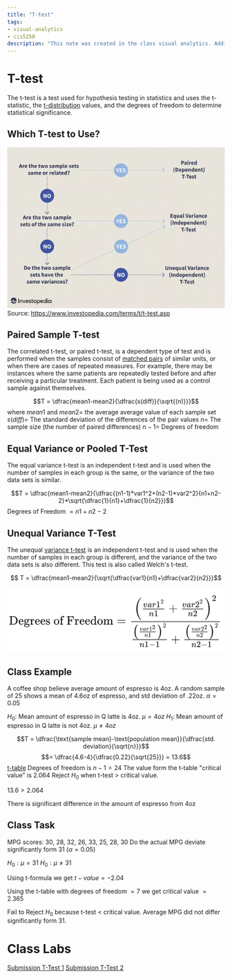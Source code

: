 ```yaml
---
title: "T-test"
tags:
- visual-analytics 
- cis5250
description: "This note was created in the class visual analytics. Additional information was gathererd form investopedia"
---
```

# T-test
The t-test is a test used for hypothesis testing in statistics and uses the t-statistic, the [t-distribution](https://www.investopedia.com/terms/t/tdistribution.asp) values, and the degrees of freedom to determine statistical significance.

## Which T-test to Use?
![](attachments/Pasted%20image%2020220921184952.png)
Source: https://www.investopedia.com/terms/t/t-test.asp

## Paired Sample T-test
The correlated t-test, or paired t-test, is a dependent type of test and is performed when the samples consist of [matched pairs](https://www.investopedia.com/terms/p/pairstrade.asp) of similar units, or when there are cases of repeated measures. For example, there may be instances where the same patients are repeatedly tested before and after receiving a particular treatment. Each patient is being used as a control sample against themselves.

$$T = \dfrac{mean1-mean2}{\dfrac{s(diff)}{\sqrt{(n)}}}$$
where
$mean1$ and $mean2 =$ the average average value of each sample set
$s(diff)=$ The standard deviation of the differences of the pair values
$n =$ The sample size (the number of paired differences)
$n-1=$ Degrees of freedom

## Equal Variance or Pooled T-Test
The equal variance t-test is an independent t-test and is used when the number of samples in each group is the same, or the variance of the two data sets is similar.

$$T = \dfrac{mean1-mean2}{\dfrac{(n1-1)*var1^2+(n2-1)*var2^2}{n1+n2-2}*\sqrt{\dfrac{1}{n1}+\dfrac{1}{n2}}}$$
Degrees of Freedom $=n1+n2−2$

## Unequal Variance T-Test
The unequal [variance t-test](https://www.investopedia.com/ask/answers/073115/what-assumptions-are-made-when-conducting-ttest.asp) is an independent t-test and is used when the number of samples in each group is different, and the variance of the two data sets is also different. This test is also called Welch's t-test.

$$ T = \dfrac{mean1-mean2}{\sqrt{\dfrac{var1}{n1}+\dfrac{var2}{n2}}}$$

![](attachments/Pasted%20image%2020220921185611.png)
## Class Example
A coffee shop believe average amount of espresso is 4oz.
A random sample of 25 shows a mean of 4.6oz of espresso, and std deviation of .22oz. $\alpha=0.05$

$H_0$: Mean amount of espresso in Q latte is 4oz. $\mu = 4oz$
$H_1$: Mean amount of espresso in Q latte is not 4oz. $\mu \neq 4oz$

$$T = \dfrac{\text{sample mean}-\text{population mean}}{\dfrac{std. deviation}{\sqrt{n}}}$$
$$= \dfrac{4.6-4}{\dfrac{0.22}{\sqrt{25}}} = 13.6$$
[t-table](https://www.sjsu.edu/faculty/gerstman/StatPrimer/t-table.pdf)
Degrees of freedom is $n-1 = 24$
The value form the t-table "critical value" is 2.064
Reject $H_0$ when t-test $>$ critical value.

$13.6 > 2.064$

There is significant difference in the amount of espresso from 4oz

## Class Task
MPG scores:
30, 28, 32, 26, 33, 25, 28, 30
Do the actual MPG deviate significantly form 31 ($\alpha=0.05$)

$H_0: \mu = 31$
$H_0: \mu \neq 31$

Using t-formula we get
$t-value = -2.04$

Using the t-table with degrees of freedom $= 7$ we get
critical value $= 2.365$

Fail to Reject $H_0$ because t-test $<$ critical value.
Average MPG did not differ significantly form 31.

# Class Labs
[Submission T-Test 1](Submission%20T-Test%201.md)
[Submission T-Test 2](Submission%20T-Test%202.md)
